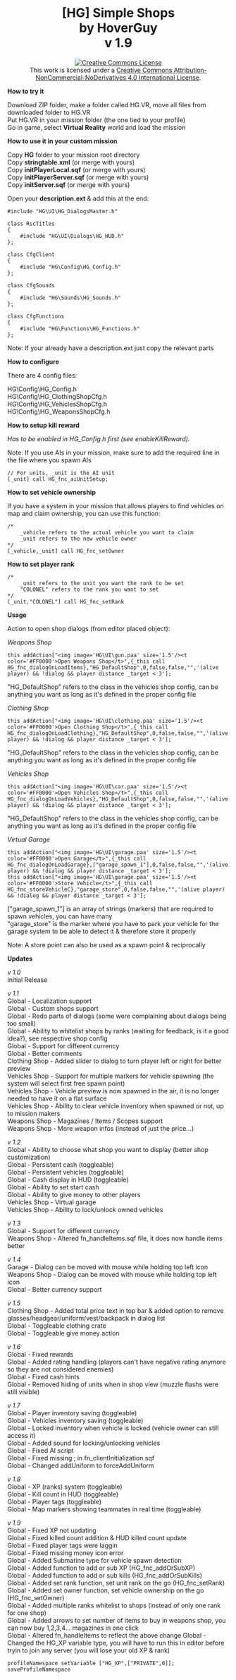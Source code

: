 <h1 align="center">[HG] Simple Shops<br/>by HoverGuy<br/>v 1.9</h1>

<p align="center"><a rel="license" href="http://creativecommons.org/licenses/by-nc-nd/4.0/"><img alt="Creative Commons License" style="border-width:0" src="https://i.creativecommons.org/l/by-nc-nd/4.0/88x31.png"/></a><br/>This work is licensed under a <a rel="license" href="http://creativecommons.org/licenses/by-nc-nd/4.0/">Creative Commons Attribution-NonCommercial-NoDerivatives 4.0 International License</a>.</p>

<b>How to try it</b>

Download ZIP folder, make a folder called HG.VR, move all files from downloaded folder to HG.VR<br/>
Put HG.VR in your mission folder (the one tied to your profile)<br/>
Go in game, select <b>Virtual Reality</b> world and load the mission

<b>How to use it in your custom mission</b>

Copy <b>HG</b> folder to your mission root directory<br/>
Copy <b>stringtable.xml</b> (or merge with yours)<br/>
Copy <b>initPlayerLocal.sqf</b> (or merge with yours)<br/>
Copy <b>initPlayerServer.sqf</b> (or merge with yours)<br/>
Copy <b>initServer.sqf</b> (or merge with yours)<br/>

Open your <b>description.ext</b> & add this at the end:

```
#include "HG\UI\HG_DialogsMaster.h"

class RscTitles
{
    #include "HG\UI\Dialogs\HG_HUD.h"
};

class CfgClient
{
    #include "HG\Config\HG_Config.h"
};

class CfgSounds
{
    #include "HG\Sounds\HG_Sounds.h"
};

class CfgFunctions 
{
    #include "HG\Functions\HG_Functions.h"
};
```

Note: If your already have a description.ext just copy the relevant parts

<b>How to configure</b>

There are 4 config files:

HG\Config\HG_Config.h<br/>
HG\Config\HG_ClothingShopCfg.h<br/>
HG\Config\HG_VehiclesShopCfg.h<br/>
HG\Config\HG_WeaponsShopCfg.h

<b>How to setup kill reward</b>

<i>Has to be enabled in HG_Config.h first (see enableKillReward).</i>

Note: If you use AIs in your mission, make sure to add the required line in the file where you spawn AIs<br/>

```
// For units, _unit is the AI unit
[_unit] call HG_fnc_aiUnitSetup;
```

<b>How to set vehicle ownership</b>

If you have a system in your mission that allows players to find vehicles on map and claim ownership, you can use this function:

```
/*
    _vehicle refers to the actual vehicle you want to claim
    _unit refers to the new vehicle owner
*/
[_vehicle,_unit] call HG_fnc_setOwner
```

<b>How to set player rank</b>

```
/*
    _unit refers to the unit you want the rank to be set
    "COLONEL" refers to the rank you want to set
*/
[_unit,"COLONEL"] call HG_fnc_setRank
```

<b>Usage</b>

Action to open shop dialogs (from editor placed object):

_Weapons Shop_
```
this addAction["<img image='HG\UI\gun.paa' size='1.5'/><t color='#FF0000'>Open Weapons Shop</t>",{_this call HG_fnc_dialogOnLoadItems},"HG_DefaultShop",0,false,false,"",'(alive player) && !dialog && player distance _target < 3'];
```
"HG_DefaultShop" refers to the class in the vehicles shop config, can be anything you want as long as it's defined in the proper config file

_Clothing Shop_
```
this addAction["<img image='HG\UI\clothing.paa' size='1.5'/><t color='#FF0000'>Open Clothing Shop</t>",{_this call HG_fnc_dialogOnLoadClothing},"HG_DefaultShop",0,false,false,"",'(alive player) && !dialog && player distance _target < 3'];
```
"HG_DefaultShop" refers to the class in the vehicles shop config, can be anything you want as long as it's defined in the proper config file

_Vehicles Shop_
```
this addAction["<img image='HG\UI\car.paa' size='1.5'/><t color='#FF0000'>Open Vehicles Shop</t>",{_this call HG_fnc_dialogOnLoadVehicles},"HG_DefaultShop",0,false,false,"",'(alive player) && !dialog && player distance _target < 3'];
```
"HG_DefaultShop" refers to the class in the vehicles shop config, can be anything you want as long as it's defined in the proper config file

_Virtual Garage_
```
this addAction["<img image='HG\UI\garage.paa' size='1.5'/><t color='#FF0000'>Open Garage</t>",{_this call HG_fnc_dialogOnLoadGarage},["garage_spawn_1"],0,false,false,"",'(alive player) && !dialog && player distance _target < 3'];
this addAction["<img image='HG\UI\garage.paa' size='1.5'/><t color='#FF0000'>Store Vehicle</t>",{_this call HG_fnc_storeVehicleC},"garage_store",0,false,false,"",'(alive player) && !dialog && player distance _target < 3'];
```
["garage_spawn_1"] is an array of strings (markers) that are required to spawn vehicles, you can have many<br/>
"garage_store" is the marker where you have to park your vehicle for the garage system to be able to detect it & therefore store it properly

Note: A store point can also be used as a spawn point & reciprocally

<b>Updates</b>

_v 1.0_<br/>
Initial Release

_v 1.1_<br/> 
Global - Localization support<br/>
Global - Custom shops support<br/>
Global - Redo parts of dialogs (some were complaining about dialogs being too small)<br/>
Global - Ability to whitelist shops by ranks (waiting for feedback, is it a good idea?), see respective shop config<br/>
Global - Support for different currency<br/>
Global - Better comments<br/>
Clothing Shop - Added slider to dialog to turn player left or right for better preview<br/>
Vehicles Shop - Support for multiple markers for vehicle spawning (the system will select first free spawn point)<br/>
Vehicles Shop - Vehicle preview is now spawned in the air, it is no longer needed to have it on a flat surface<br/>
Vehicles Shop - Ability to clear vehicle inventory when spawned or not, up to mission makers<br/>
Weapons Shop - Magazines / Items / Scopes support<br/>
Weapons Shop -  More weapon infos (instead of just the price...)
	
_v 1.2_<br/>
Global - Ability to choose what shop you want to display (better shop customization)<br/>
Global - Persistent cash (toggleable)<br/>
Global - Persistent vehicles (toggleable)<br/>
Global - Cash display in HUD  (toggleable)<br/>
Global - Ability to set start cash<br/>
Global - Ability to give money to other players<br/>
Vehicles Shop - Virtual garage<br/>
Vehicles Shop - Ability to lock/unlock owned vehicles
	
_v 1.3_<br/>
Global - Support for different currency<br/>
Weapons Shop - Altered fn_handleItems.sqf file, it does now handle items better

_v 1.4_<br/>
Garage - Dialog can be moved with mouse while holding top left icon<br/>
Weapons Shop - Dialog can be moved with mouse while holding top left icon<br/>
Global - Better currency support

_v 1.5_<br/>
Clothing Shop - Added total price text in top bar & added option to remove glasses/headgear/uniform/vest/backpack in dialog list<br/>
Global - Toggleable clothing crate<br/>
Global - Toggleable give money action<br/>

_v 1.6_<br/>
Global - Fixed rewards<br/>
Global - Added rating handling (players can't have negative rating anymore so they are not considered enemies)<br/>
Global - Fixed cash hints<br/>
Global - Removed hiding of units when in shop view (muzzle flashs were still visible)

_v 1.7_<br/>
Global - Player inventory saving (toggleable)<br/>
Global - Vehicles inventory saving (toggleable)<br/>
Global - Locked inventory when vehicle is locked (vehicle owner can still access it)<br/>
Global - Added sound for locking/unlocking vehicles<br/>
Global - Fixed AI script<br/>
Global - Fixed missing ; in fn_clientInitialization.sqf<br/>
Global - Changed addUniform to forceAddUniform

_v 1.8_<br/>
Global - XP (ranks) system (toggleable)<br/>
Global - Kill count in HUD (toggleable)<br/>
Global - Player tags (toggleable)<br/>
Global - Map markers showing teammates in real time (toggleable)

_v 1.9_<br/>
Global - Fixed XP not updating<br/>
Global - Fixed killed count addition & HUD killed count update<br/>
Global - Fixed player tags were laggin<br/>
Global - Fixed missing money icon error<br/>
Global - Added Submarine type for vehicle spawn detection<br/>
Global - Added function to add or sub XP (HG_fnc_addOrSubXP)<br/>
Global - Added function to add or sub kills (HG_fnc_addOrSubKills)<br/>
Global - Added set rank function, set unit rank on the go (HG_fnc_setRank)<br/>
Global - Added set owner function, set vehicle ownership on the go (HG_fnc_setOwner)<br/>
Global - Added multiple ranks whitelist to shops (instead of only one rank for one shop)<br/>
Global - Added arrows to set number of items to buy in weapons shop, you can now buy 1,2,3,4... magazines in one click<br/>
Global - Altered fn_handleItems to reflect the above change
Global - Changed the HG_XP variable type, you will have to run this in editor before tryin to join any server (you will lose your old XP & rank)
```
profileNamespace setVariable ["HG_XP",["PRIVATE",0]]; 
saveProfileNamespace
```


